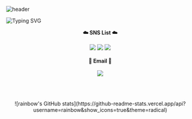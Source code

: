 ![header](https://capsule-render.vercel.app/api?type=waving&color=timeGradient&text=&animation=twinkling&height=90)

![Typing SVG](https://readme-typing-svg.demolab.com?font=Lilita+One&weight=400&size=45&duration=4000&pause=3&color=auto&center=true&vCenter=false&multiline=true&repeat=true&width=1000&height=100&lines=Welcome+to+Seohyeon's+GitHub!👋)
<br>

<p align="center">
  <Strong> ☁️ SNS List ☁️ </strong><br><br>
  <a href="https://instagram.com/seoh0_426?igshid=MzNlNGNkZWQ4Mg==" target="_blank"><img src="https://img.shields.io/badge/Instagram-E4405F?style=flat&logo=instagram&logoColor=white"/></a>
  <a href="https://blog.naver.com/seog0426" target="_blank"><img src="https://img.shields.io/badge/Blog-03C75AF?style=flat&logo=naver&logoColor=white"/></a>
  <a href="https://velog.io/@seoh0426" target="_blank"><img src="https://img.shields.io/badge/Velog-20C997?style=flat&logo=velog&logoColor=white"/></a>
  <br>
  <br>
  <Strong> 📧 Email 📧 </Strong><br><br>
  <a href="mailto:seoh960426@gmail.com" target="_blank"><img src="https://img.shields.io/badge/seoh960426@gmail.com-EA4335?style=flat-square&logo=Gmail&logoColor=white"/></a>
  <br>
  <br>
</p>
<br>
<br>
<div align="center">
  ![rainbow's GitHub stats](https://github-readme-stats.vercel.app/api?username=rainbow&show_icons=true&theme=radical)
  </div>
